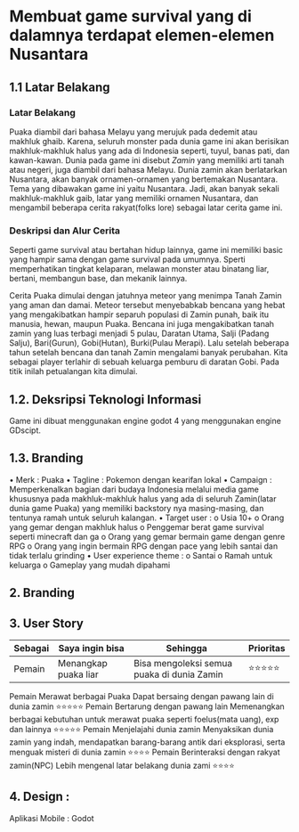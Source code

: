 # Membuat game survival yang di dalamnya terdapat elemen-elemen Nusantara

## 1.1 Latar Belakang

### Latar Belakang

Puaka diambil dari bahasa Melayu yang merujuk pada dedemit atau makhluk ghaib. Karena, seluruh monster pada dunia game ini akan berisikan makhluk-makhluk halus yang ada di Indonesia seperti, tuyul, banas pati, dan kawan-kawan. Dunia pada game ini disebut _Zamin_ yang memiliki arti tanah atau negeri, juga diambil dari bahasa Melayu. Dunia zamin akan berlatarkan Nusantara, akan banyak ornamen-ornamen yang bertemakan Nusantara.
Tema yang dibawakan game ini yaitu Nusantara. Jadi, akan banyak sekali makhluk-makhluk gaib, latar yang memiliki ornamen Nusantara, dan mengambil beberapa cerita rakyat(folks lore) sebagai latar cerita game ini.

### Deskripsi dan Alur Cerita

Seperti game survival atau bertahan hidup lainnya, game ini memiliki basic yang hampir sama dengan game survival pada umumnya. Sperti memperhatikan tingkat kelaparan, melawan monster atau binatang liar, bertani, membangun base, dan mekanik lainnya. 

Cerita Puaka dimulai dengan jatuhnya meteor yang menimpa Tanah Zamin yang aman dan damai. Meteor tersebut menyebabkab bencana yang hebat yang mengakibatkan hampir separuh populasi di Zamin punah, baik itu manusia, hewan, maupun Puaka. Bencana ini juga mengakibatkan tanah zamin yang luas terbagi menjadi 5 pulau, Daratan Utama, Salji (Padang Salju), Bari(Gurun), Gobi(Hutan), Burki(Pulau Merapi). Lalu setelah beberapa tahun setelah bencana dan tanah Zamin mengalami banyak perubahan. Kita sebagai player terlahir di sebuah keluarga pemburu di daratan Gobi. Pada titik inilah petualangan kita dimulai.
## 1.2. Deksripsi Teknologi Informasi

Game ini dibuat menggunakan engine godot 4 yang menggunakan engine GDscipt.

## 1.3. Branding

•	Merk		: Puaka
•	Tagline		: Pokemon dengan kearifan lokal
•	Campaign 	: Memperkenalkan bagian dari budaya Indonesia melalui media game khususnya pada makhluk-makhluk halus yang ada di seluruh Zamin(latar dunia game Puaka) yang memiliki backstory nya masing-masing, dan tentunya ramah untuk seluruh kalangan.
•	Target user :
  o	Usia 10+
  o	Orang yang gemar dengan makhluk halus
  o	Penggemar berat game survival seperti minecraft dan ga
  o	Orang yang gemar bermain game dengan genre RPG
  o	Orang yang ingin bermain RPG dengan pace yang lebih santai dan tidak terlalu grinding
•	User experience theme :
  o	Santai
  o	Ramah untuk keluarga
  o	Gameplay yang mudah dipahami


## 2. Branding 

## 3. User Story
Sebagai	| Saya ingin bisa |	Sehingga	| Prioritas
---|---|---|---
Pemain	| Menangkap puaka liar	| Bisa mengoleksi semua puaka di dunia Zamin	| ⭐⭐⭐⭐⭐
Pemain	Merawat berbagai Puaka	Dapat bersaing dengan pawang lain di dunia zamin	⭐⭐⭐⭐⭐
Pemain	Bertarung dengan pawang lain	Memenangkan berbagai kebutuhan untuk merawat puaka seperti foelus(mata uang), exp dan lainnya	⭐⭐⭐⭐⭐
Pemain	Menjelajahi dunia zamin	Menyaksikan dunia zamin yang indah, mendapatkan barang-barang antik dari eksplorasi, serta menguak misteri di dunia zamin	⭐⭐⭐⭐
Pemain	Berinteraksi dengan rakyat zamin(NPC)	Lebih mengenal latar belakang dunia zami	⭐⭐⭐⭐


## 4. Design	:
Aplikasi Mobile : Godot
